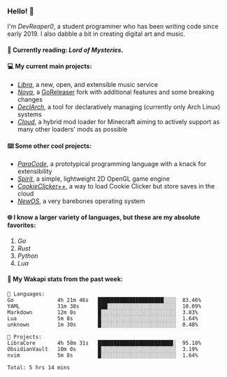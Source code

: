 ### Hello! 👋

I'm _DevReaper0_, a student programmer who has been writing code since early 2019. I also dabble a bit in creating digital art and music.

#### 📖 Currently reading: *Lord of Mysteries*.

#### 💻 My current main projects:

-   _[Libra](https://github.com/LibraMusic)_, a new, open, and extensible music service
-   _[Nova](https://github.com/LibraMusic/Nova)_, a [GoReleaser](https://github.com/goreleaser/goreleaser) fork with additional features and some breaking changes
-   _[DeclArch](https://github.com/DevReaper0/declarch)_, a tool for declaratively managing (currently only Arch Linux) systems
-   _[Cloud](https://github.com/CloudLoaderMC/CloudLoader)_, a hybrid mod loader for Minecraft aiming to actively support as many other loaders' mods as possible

#### ⌨️ Some other cool projects:

-   _[ParaCode](https://github.com/ParaCodeLang/ParaCode)_, a prototypical programming language with a knack for extensibility
-   _[Spirit](https://gitlab.com/DevReaper0/SpiritEngine)_, a simple, lightweight 2D OpenGL game engine
-   _[CookieClicker++](https://github.com/DevReaper0/CookieClickerPlusPlus)_, a way to load Cookie Clicker but store saves in the cloud
-   _[NewOS](https://github.com/DevReaper0/NewOS)_, a very barebones operating system

#### 🌐 I know a larger variety of languages, but these are my absolute favorites:

1. _Go_
2. _Rust_
3. _Python_
4. _Lua_

#### 📡 My Wakapi stats from the past week:

```text
💾 Languages:
Go              4h 21m 46s   █████████████████████░░░░  83.46%
YAML            31m 38s      ███░░░░░░░░░░░░░░░░░░░░░░  10.09%
Markdown        12m 0s       █░░░░░░░░░░░░░░░░░░░░░░░░  3.83%
Lua             5m 8s        █░░░░░░░░░░░░░░░░░░░░░░░░  1.64%
unknown         1m 30s       █░░░░░░░░░░░░░░░░░░░░░░░░  0.48%

💼 Projects:
LibraCore       4h 58m 31s   ████████████████████████░  95.18%
ObsidianVault   10m 0s       █░░░░░░░░░░░░░░░░░░░░░░░░  3.19%
nvim            5m 8s        █░░░░░░░░░░░░░░░░░░░░░░░░  1.64%

Total: 5 hrs 14 mins
```
